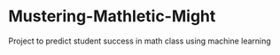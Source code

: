# Mustering-Mathletic-Might
Project to predict student success in math class using machine learning
